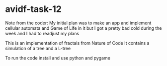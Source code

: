 # avidf-task-12

Note from the coder: My initial plan was to make an app and implement cellular automata and Game of Life in it but I got a pretty bad cold during the week and I had to readjust my plans 

This is an implementation of fractals from Nature of Code 
It contains a simulation of a tree and a L-tree


To run the code install and use python and pygame